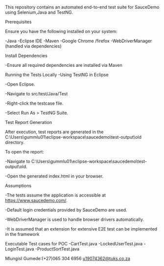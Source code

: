 This repository contains an automated end-to-end test suite for SauceDemo using Selenium,Java and TestNG.

Prerequisites


Ensure you have the following installed on your system:

-Java
-Eclipse IDE
-Maven 
-Google Chrome /firefox
-WebDriverManager (handled via dependencies)


Install Dependencies

-Ensure all required dependencies are installed via Maven

Running the Tests Locally
-Using TestNG in Eclipse

-Open Eclipse.

-Navigate to src/test/Java/Test

-Right-click the testcase file.

-Select Run As > TestNG Suite.


Test Report Generation

After execution, test reports are generated in the C:\Users\gummlu01\eclipse-workspace\saucedemo\test-output\old directory.

To open the report:

-Navigate to C:\Users\gummlu01\eclipse-workspace\saucedemo\test-output\old.

-Open the generated index.html  in your browser.


Assumptions

-The tests assume the application is accessible at https://www.saucedemo.com/.

-Default login credentials provided by SauceDemo are used.

-WebDriverManager is used to handle browser drivers automatically.

-It is assumed that an extension for extensive E2E test can be implemented in the framework


Executable Test cases for POC
-CartTest.java
-LockedUserTest.java
-LoginTest.java
-ProductSortTest.java

MlungisI Gumede:(+27)065 304 6956
u19074362@tuks.co.za


